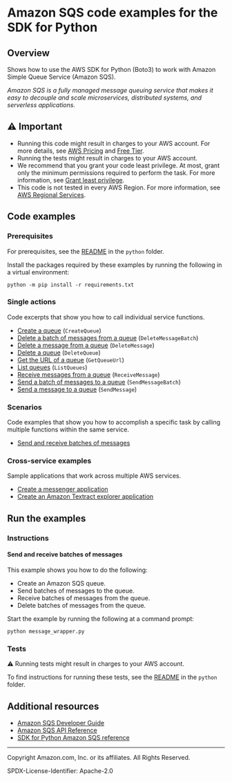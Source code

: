 # Amazon SQS code examples for the SDK for Python

## Overview

Shows how to use the AWS SDK for Python (Boto3) to work with Amazon Simple Queue Service (Amazon SQS).

<!--custom.overview.start-->
<!--custom.overview.end-->

_Amazon SQS is a fully managed message queuing service that makes it easy to decouple and scale microservices, distributed systems, and serverless applications._

## ⚠ Important

* Running this code might result in charges to your AWS account. For more details, see [AWS Pricing](https://aws.amazon.com/pricing/) and [Free Tier](https://aws.amazon.com/free/).
* Running the tests might result in charges to your AWS account.
* We recommend that you grant your code least privilege. At most, grant only the minimum permissions required to perform the task. For more information, see [Grant least privilege](https://docs.aws.amazon.com/IAM/latest/UserGuide/best-practices.html#grant-least-privilege).
* This code is not tested in every AWS Region. For more information, see [AWS Regional Services](https://aws.amazon.com/about-aws/global-infrastructure/regional-product-services).

<!--custom.important.start-->
<!--custom.important.end-->

## Code examples

### Prerequisites

For prerequisites, see the [README](../../README.md#Prerequisites) in the `python` folder.

Install the packages required by these examples by running the following in a virtual environment:

```
python -m pip install -r requirements.txt
```

<!--custom.prerequisites.start-->
<!--custom.prerequisites.end-->

### Single actions

Code excerpts that show you how to call individual service functions.

- [Create a queue](queue_wrapper.py#L23) (`CreateQueue`)
- [Delete a batch of messages from a queue](message_wrapper.py#L153) (`DeleteMessageBatch`)
- [Delete a message from a queue](message_wrapper.py#L132) (`DeleteMessage`)
- [Delete a queue](queue_wrapper.py#L95) (`DeleteQueue`)
- [Get the URL of a queue](queue_wrapper.py#L50) (`GetQueueUrl`)
- [List queues](queue_wrapper.py#L71) (`ListQueues`)
- [Receive messages from a queue](message_wrapper.py#L100) (`ReceiveMessage`)
- [Send a batch of messages to a queue](message_wrapper.py#L52) (`SendMessageBatch`)
- [Send a message to a queue](message_wrapper.py#L24) (`SendMessage`)

### Scenarios

Code examples that show you how to accomplish a specific task by calling multiple
functions within the same service.

- [Send and receive batches of messages](message_wrapper.py)

### Cross-service examples

Sample applications that work across multiple AWS services.

- [Create a messenger application](../../cross_service/stepfunctions_messenger)
- [Create an Amazon Textract explorer application](../../cross_service/textract_explorer)


<!--custom.examples.start-->
<!--custom.examples.end-->

## Run the examples

### Instructions


<!--custom.instructions.start-->
<!--custom.instructions.end-->



#### Send and receive batches of messages

This example shows you how to do the following:

- Create an Amazon SQS queue.
- Send batches of messages to the queue.
- Receive batches of messages from the queue.
- Delete batches of messages from the queue.

<!--custom.scenario_prereqs.sqs_Scenario_SendReceiveBatch.start-->
<!--custom.scenario_prereqs.sqs_Scenario_SendReceiveBatch.end-->

Start the example by running the following at a command prompt:

```
python message_wrapper.py
```


<!--custom.scenarios.sqs_Scenario_SendReceiveBatch.start-->
<!--custom.scenarios.sqs_Scenario_SendReceiveBatch.end-->

### Tests

⚠ Running tests might result in charges to your AWS account.


To find instructions for running these tests, see the [README](../../README.md#Tests)
in the `python` folder.



<!--custom.tests.start-->
<!--custom.tests.end-->

## Additional resources

- [Amazon SQS Developer Guide](https://docs.aws.amazon.com/AWSSimpleQueueService/latest/SQSDeveloperGuide/welcome.html)
- [Amazon SQS API Reference](https://docs.aws.amazon.com/AWSSimpleQueueService/latest/APIReference/Welcome.html)
- [SDK for Python Amazon SQS reference](https://boto3.amazonaws.com/v1/documentation/api/latest/reference/services/sqs.html)

<!--custom.resources.start-->
<!--custom.resources.end-->

---

Copyright Amazon.com, Inc. or its affiliates. All Rights Reserved.

SPDX-License-Identifier: Apache-2.0